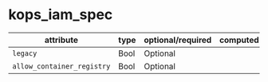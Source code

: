 # kops_iam_spec

| attribute | type | optional/required | computed |
| --- | --- | --- | --- |
| `legacy` | Bool | Optional |  |
| `allow_container_registry` | Bool | Optional |  |
